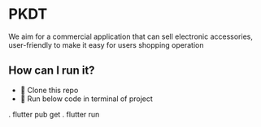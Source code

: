 # PKDT

We aim for a commercial application that can sell electronic accessories, user-friendly to make it easy for users shopping operation

## How can I run it?

- 🚀 Clone this repo
- 🚀 Run below code in terminal of project

. flutter pub get
. flutter run

